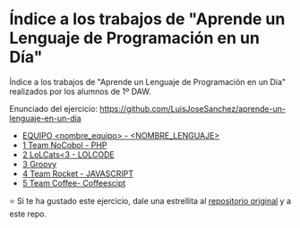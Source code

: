 # Índice a los trabajos de "Aprende un Lenguaje de Programación en un Día"

Índice a los trabajos de "Aprende un Lenguaje de Programación en un Día" realizados por los alumnos de 1º DAW.

Enunciado del ejercicio: <https://github.com/LuisJoseSanchez/aprende-un-lenguaje-en-un-dia>

* [EQUIPO <nombre_equipo> - <NOMBRE_LENGUAJE>](https://github.com/<repositorio>)
* [1 Team NoCobol - PHP](https://github.com/albertogomezp/aprende-un-lenguaje-en-un-dia)
* [2 LoLCats<3 - LOLCODE](https://github.com/FernandoLeivaBrenes/aprende-un-lenguaje-en-un-dia)
* [3 Groovy](https://github.com/Fabiobr27/aprende-un-lenguaje-en-un-dia)
* [4 Team Rocket - JAVASCRIPT](https://github.com/romanpastu/aprende-un-lenguaje-en-un-dia)
* [5 Team Coffee- Coffeescipt](https://github.com/nicolaslerible/aprende-un-lenguaje-en-un-dia)


:star: Si te ha gustado este ejercicio, dale una estrellita al [repositorio original](https://github.com/LuisJoseSanchez/aprende-un-lenguaje-en-un-dia) y a este repo.
